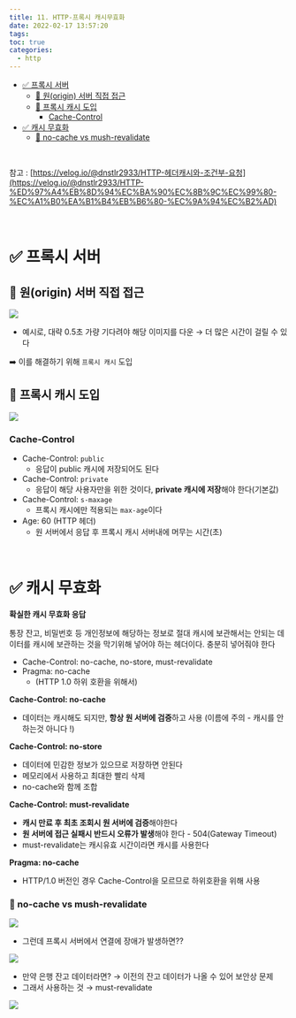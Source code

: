 ```yaml
---
title: 11. HTTP-프록시 캐시무효화
date: 2022-02-17 13:57:20
tags:
toc: true
categories:
  - http
---
```


- [✅ 프록시 서버](#-프록시-서버)
  - [🔹 원(origin) 서버 직접 접근](#-원origin-서버-직접-접근)
  - [🔹 프록시 캐시 도입](#-프록시-캐시-도입)
    - [Cache-Control](#cache-control)
- [✅ 캐시 무효화](#-캐시-무효화)
    - [🔸 no-cache vs mush-revalidate](#-no-cache-vs-mush-revalidate)

<br>

참고 : [https://velog.io/@dnstlr2933/HTTP-헤더캐시와-조건부-요청](https://velog.io/@dnstlr2933/HTTP-%ED%97%A4%EB%8D%94%EC%BA%90%EC%8B%9C%EC%99%80-%EC%A1%B0%EA%B1%B4%EB%B6%80-%EC%9A%94%EC%B2%AD)

<!-- more -->

<br>

# ✅ 프록시 서버

## 🔹 원(origin) 서버 직접 접근

![](/images/httpCache/Untitled10.png)

- 예시로, 대략 0.5초 가량 기다려야 해당 이미지를 다운 → 더 많은 시간이 걸릴 수 있다

➡️ 이를 해결하기 위해 `프록시 캐시` 도입

## 🔹 프록시 캐시 도입

![](/images/httpCache/Untitled11.png)

### Cache-Control

- Cache-Control: `public`
  - 응답이 public 캐시에 저장되어도 된다
- Cache-Control: `private`
  - 응답이 해당 사용자만을 위한 것이다, **private 캐시에 저장**해야 한다(기본값)
- Cache-Control: `s-maxage`
  - 프록시 캐시에만 적용되는 `max-age`이다
- Age: 60 (HTTP 헤더)
  - 원 서버에서 응답 후 프록시 캐시 서버내에 머무는 시간(초)

<br>

# ✅ 캐시 무효화

**확실한 캐시 무효화 응답**

통장 잔고, 비밀번호 등 개인정보에 해당하는 정보로 절대 캐시에 보관해서는 안되는 데이터를 캐시에 보관하는 것을 막기위해 넣어야 하는 헤더이다. 충분히 넣어줘야 한다

- Cache-Control: no-cache, no-store, must-revalidate
- Pragma: no-cache
  - (HTTP 1.0 하위 호환을 위해서)

**Cache-Control: no-cache**

- 데이터는 캐시해도 되지만, **항상 원 서버에 검증**하고 사용 (이름에 주의 - 캐시를 안하는것 아니다 !)

**Cache-Control: no-store**

- 데이터에 민감한 정보가 있으므로 저장하면 안된다
- 메모리에서 사용하고 최대한 빨리 삭제
- no-cache와 함께 조합

**Cache-Control: must-revalidate**

- **캐시 만료 후 최초 조회시 원 서버에 검증**해야한다
- **원 서버에 접근 실패시 반드시 오류가 발생**해야 한다 - 504(Gateway Timeout)
- must-revalidate는 캐시유효 시간이라면 캐시를 사용한다

**Pragma: no-cache**

- HTTP/1.0 버전인 경우 Cache-Control을 모르므로 하위호환을 위해 사용

### 🔸 no-cache vs mush-revalidate

![](/images/httpCache/Untitled12.png)

- 그런데 프록시 서버에서 연결에 장애가 발생하면??

![](/images/httpCache/Untitled13.png)

- 만약 은행 잔고 데이터라면? → 이전의 잔고 데이터가 나올 수 있어 보안상 문제
- 그래서 사용하는 것 → must-revalidate

![](/images/httpCache/Untitled14.png)
